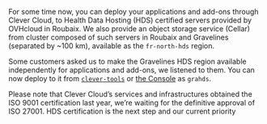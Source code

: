 
For some time now, you can deploy your applications and add-ons through Clever Cloud, to Health Data Hosting (HDS) certified servers provided by OVHcloud in Roubaix. We also provide an object storage service (Cellar) from cluster composed of such servers in Roubaix and Gravelines (separated by ~100 km), available as the `fr-north-hds` region.

Some customers asked us to make the Gravelines HDS region available independently for applications and add-ons, we listened to them. You can now deploy to it from [`clever-tools`](https://github.com/CleverCloud/clever-tools) or [the Console](https://console.clever-cloud.com) as `grahds`.

Please note that Clever Cloud’s services and infrastructures obtained the ISO 9001 certification last year, we’re waiting for the definitive approval of ISO 27001. HDS certification is the next step and our current priority

